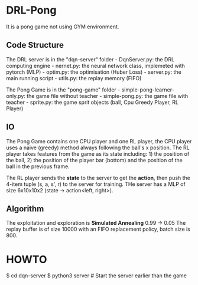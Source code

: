 # DRL-Pong

It is a pong game not using GYM environment. 

## Code Structure

The DRL server is in the "dqn-server" folder
    - DqnServer.py:     the DRL computing engine
    - nernet.py:        the neural network class, implemeted with pytorch (MLP)
    - optim.py:         the optimisation (Huber Loss)
    - server.py:        the main running script
    - utils.py:         the replay memory (FIFO)

The Pong Game is in the "pong-game" folder
    - simple-pong-learner-only.py:          the game file without teacher
    - simple-pong.py:          the game file with teacher
    - sprite.py:        the game sprit objects (ball, Cpu Greedy Player, RL Player)

## IO

The Pong Game contains one CPU player and one RL player, the CPU player uses a naive (greedy) method always following the ball's x position. 
The RL player takes features from the game as its state including: 1) the position of the ball, 2) the position of the player bar (bottom) and the position of the ball in the previous frame. 

The RL player sends the **state** to the server to get the **action**, then push the 4-item tuple (s, a, s', r) to the server for training. THe server has a MLP of size 6x10x10x2 (state -> action<left, right>). 

## Algorithm

The exploitation and exploration is **Simulated Annealing** 0.99 -> 0.05
The replay buffer is of size 10000 with an FIFO replacement policy, batch size is 800. 


# HOWTO

$ cd dqn-server 
$ python3 server # Start the server earlier than the game
